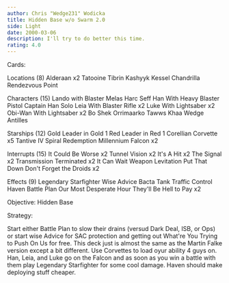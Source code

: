 ```yaml
---
author: Chris "Wedge231" Wodicka
title: Hidden Base w/o Swarm 2.0
side: Light
date: 2000-03-06
description: I'll try to do better this time.
rating: 4.0
---
```

Cards: 

Locations (8)
Alderaan x2
Tatooine
Tibrin
Kashyyk
Kessel
Chandrilla
Rendezvous Point

Characters (15)
Lando with Blaster
Melas
Harc Seff
Han With Heavy Blaster Pistol
Captain Han Solo
Leia With Blaster Rifle x2
Luke With Lightsaber x2
Obi-Wan With Lightsaber x2
Bo Shek
Orrimaarko
Tawws Khaa
Wedge Antilles

Starships (12)
Gold Leader in Gold 1
Red Leader in Red 1
Corellian Corvette x5
Tantive IV
Spiral
Redemption
Millennium Falcon x2

Interrupts (15)
It Could Be Worse x2
Tunnel Vision x2
It's A Hit x2
The Signal x2
Transmission Terminated x2
It Can Wait
Weapon Levitation
Put That Down
Don't Forget the Droids x2

Effects (9)
Legendary Starfighter
Wise Advice
Bacta Tank
Traffic Control
Haven
Battle Plan
Our Most Desperate Hour
They'll Be Hell to Pay x2

Objective:
Hidden Base  

Strategy: 

Start either Battle Plan to slow their drains (versud Dark Deal, ISB, or Ops) or start wise Advice for SAC protection and getting out What're You Trying to Push On Us for free. This deck just is almost the same as the Martin Falke version except a bit different. Use Corvettes to load oyur ability 4 guys on. Han, Leia, and Luke go on the Falcon and as soon as you win a battle with them play Legendary Starfighter for some cool damage. Haven should make deploying stuff cheaper.  